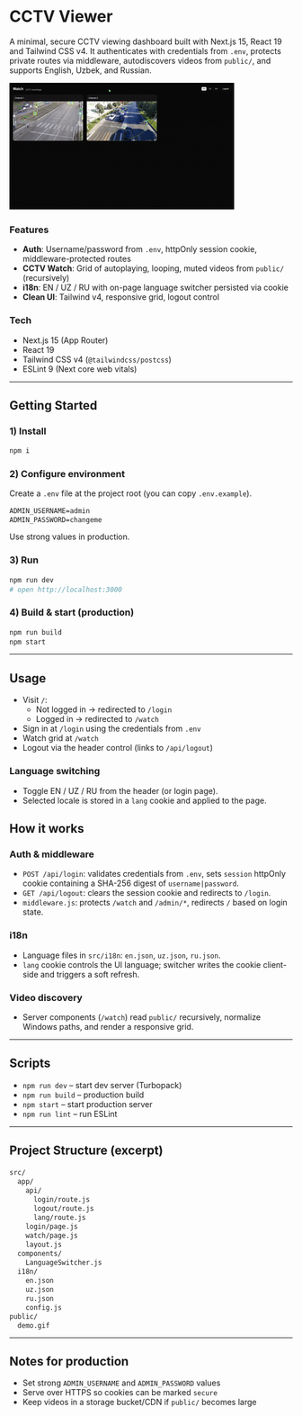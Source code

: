 # CCTV Viewer

A minimal, secure CCTV viewing dashboard built with Next.js 15, React 19 and Tailwind CSS v4. It authenticates with credentials from `.env`, protects private routes via middleware, autodiscovers videos from `public/`, and supports English, Uzbek, and Russian.

![Demo](public/demo.gif)

### Features
- **Auth**: Username/password from `.env`, httpOnly session cookie, middleware-protected routes
- **CCTV Watch**: Grid of autoplaying, looping, muted videos from `public/` (recursively)
- **i18n**: EN / UZ / RU with on-page language switcher persisted via cookie
- **Clean UI**: Tailwind v4, responsive grid, logout control

### Tech
- Next.js 15 (App Router)
- React 19
- Tailwind CSS v4 (`@tailwindcss/postcss`)
- ESLint 9 (Next core web vitals)

---

## Getting Started

### 1) Install
```bash
npm i
```

### 2) Configure environment
Create a `.env` file at the project root (you can copy `.env.example`).
```env
ADMIN_USERNAME=admin
ADMIN_PASSWORD=changeme
```
Use strong values in production.

### 3) Run
```bash
npm run dev
# open http://localhost:3000
```

### 4) Build & start (production)
```bash
npm run build
npm start
```

---

## Usage
- Visit `/`:
  - Not logged in → redirected to `/login`
  - Logged in → redirected to `/watch`
- Sign in at `/login` using the credentials from `.env`
- Watch grid at `/watch`
- Logout via the header control (links to `/api/logout`)

### Language switching
- Toggle EN / UZ / RU from the header (or login page).
- Selected locale is stored in a `lang` cookie and applied to the page.

## How it works

### Auth & middleware
- `POST /api/login`: validates credentials from `.env`, sets `session` httpOnly cookie containing a SHA-256 digest of `username|password`.
- `GET /api/logout`: clears the session cookie and redirects to `/login`.
- `middleware.js`: protects `/watch` and `/admin/*`, redirects `/` based on login state.

### i18n
- Language files in `src/i18n`: `en.json`, `uz.json`, `ru.json`.
- `lang` cookie controls the UI language; switcher writes the cookie client-side and triggers a soft refresh.

### Video discovery
- Server components (`/watch`) read `public/` recursively, normalize Windows paths, and render a responsive grid.

---

## Scripts
- `npm run dev` – start dev server (Turbopack)
- `npm run build` – production build
- `npm start` – start production server
- `npm run lint` – run ESLint

---

## Project Structure (excerpt)
```
src/
  app/
    api/
      login/route.js
      logout/route.js
      lang/route.js
    login/page.js
    watch/page.js
    layout.js
  components/
    LanguageSwitcher.js
  i18n/
    en.json
    uz.json
    ru.json
    config.js
public/
  demo.gif
```

---

## Notes for production
- Set strong `ADMIN_USERNAME` and `ADMIN_PASSWORD` values
- Serve over HTTPS so cookies can be marked `secure`
- Keep videos in a storage bucket/CDN if `public/` becomes large